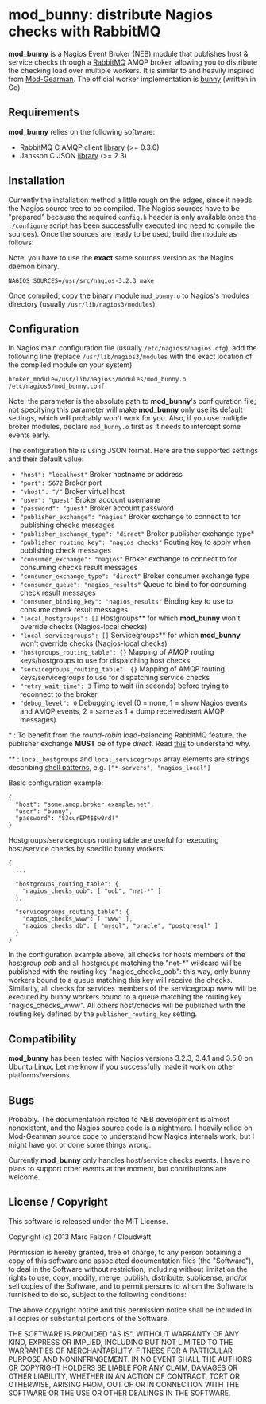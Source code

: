 mod_bunny: distribute Nagios checks with RabbitMQ
=================================================

**mod_bunny** is a Nagios Event Broker (NEB) module that publishes host & service checks through a [RabbitMQ](http://www.rabbitmq.com/) AMQP broker, allowing you to distribute the checking load over multiple workers. It is similar to and heavily inspired from [Mod-Gearman](https://labs.consol.de/nagios/mod-gearman/). The official worker implementation is [bunny](http://github.com/cloudwatt/bunny) (written in Go).

Requirements
------------

**mod_bunny** relies on the following software:

* RabbitMQ C AMQP client [library](http://github.com/alanxz/rabbitmq-c) (>= 0.3.0)
* Jansson C JSON [library](http://www.digip.org/jansson/) (>= 2.3)

Installation
------------

Currently the installation method a little rough on the edges, since it needs the Nagios source tree to be compiled. The Nagios sources have to be "prepared" because the required `config.h` header is only available once the `./configure` script has been successfully executed (no need to compile the sources). Once the sources are ready to be used, build the module as follows:

Note: you have to use the **exact** same sources version as the Nagios daemon binary.

```
NAGIOS_SOURCES=/usr/src/nagios-3.2.3 make
```

Once compiled, copy the binary module `mod_bunny.o` to Nagios's modules directory (usually `/usr/lib/nagios3/modules`).

Configuration
-------------

In Nagios main configuration file (usually `/etc/nagios3/nagios.cfg`), add the following line (replace `/usr/lib/nagios3/modules` with the exact location of the compiled module on your system):

```
broker_module=/usr/lib/nagios3/modules/mod_bunny.o /etc/nagios3/mod_bunny.conf
```

Note: the parameter is the absolute path to **mod_bunny**'s configuration file; not specifying this parameter will make **mod_bunny** only use its default settings, which will probably won't work for you. Also, if you use multiple broker modules, declare `mod_bunny.o` first as it needs to intercept some events early.

The configuration file is using JSON format. Here are the supported settings and their default value:

* `"host": "localhost"` Broker hostname or address
* `"port": 5672` Broker port
* `"vhost": "/"` Broker virtual host
* `"user": "guest"` Broker account username
* `"password": "guest"` Broker account password
* `"publisher_exchange": "nagios"` Broker exchange to connect to for publishing checks messages
* `"publisher_exchange_type": "direct"` Broker publisher exchange type*
* `"publisher_routing_key": "nagios_checks"` Routing key to apply when publishing check messages
* `"consumer_exchange": "nagios"` Broker exchange to connect to for consuming checks result messages
* `"consumer_exchange_type": "direct"` Broker consumer exchange type
* `"consumer_queue": "nagios_results"` Queue to bind to for consuming check result messages
* `"consumer_binding_key": "nagios_results"` Binding key to use to consume check result messages
* `"local_hostgroups": []` Hostgroups** for which __mod_bunny__ won't override checks (Nagios-local checks)
* `"local_servicegroups": []` Servicegroups** for which __mod_bunny__ won't override checks (Nagios-local checks)
* `"hostgroups_routing_table": {}` Mapping of AMQP routing keys/hostgroups to use for dispatching host checks
* `"servicegroups_routing_table": {}` Mapping of AMQP routing keys/servicegroups to use for dispatching service checks
* `"retry_wait_time": 3` Time to wait (in seconds) before trying to reconnect to the broker
* `"debug_level": 0` Debugging level (0 = none, 1 = show Nagios events and AMQP events, 2 = same as 1 + dump received/sent AMQP messages)

\* : To benefit from the _round-robin_ load-balancing RabbitMQ feature, the publisher exchange **MUST** be of type _direct_. Read [this](http://www.rabbitmq.com/tutorials/amqp-concepts.html#exchange-direct) to understand why.

\*\* : `local_hostgroups` and `local_servicegroups` array elements are strings describing [shell patterns](http://www.gnu.org/software/findutils/manual/html_node/find_html/Shell-Pattern-Matching.html), e.g. `["*-servers", "nagios_local"]`

Basic configuration example:

```
{
  "host": "some.amqp.broker.example.net",
  "user": "bunny",
  "password": "S3curEP4$$w0rd!"
}
```

Hostgroups/servicegroups routing table are useful for executing host/service checks by specific bunny workers:

```
{
  ...

  "hostgroups_routing_table": {
    "nagios_checks_oob": [ "oob", "net-*" ]
  },

  "servicegroups_routing_table": {
    "nagios_checks_www": [ "www" ],
    "nagios_checks_db": [ "mysql", "oracle", "postgresql" ]
  }
}
```

In the configuration example above, all checks for hosts members of the hostgroup _oob_ and all hostgroups matching the "net-*" wildcard will be published with the routing key "nagios_checks_oob": this way, only bunny workers bound to a queue matching this key will receive the checks. Similarily, all checks for services members of the servicegroup _www_ will be executed by bunny workers bound to a queue matching the routing key "nagios_checks_www". All others host/checks will be published with the routing key defined by the `publisher_routing_key` setting.

Compatibility
-------------

**mod_bunny** has been tested with Nagios versions 3.2.3, 3.4.1 and 3.5.0 on Ubuntu Linux. Let me know if you successfully made it work on other platforms/versions.

Bugs
----

Probably. The documentation related to NEB development is almost nonexistent, and the Nagios source code is a nightmare. I heavily relied on Mod-Gearman source code to understand how Nagios internals work, but I might have got or done some things wrong.

Currently **mod_bunny** only handles host/service checks events. I have no plans to support other events at the moment, but contributions are welcome.

License / Copyright
-------------------

This software is released under the MIT License.

Copyright (c) 2013 Marc Falzon / Cloudwatt

Permission is hereby granted, free of charge, to any person obtaining a copy
of this software and associated documentation files (the "Software"), to deal
in the Software without restriction, including without limitation the rights
to use, copy, modify, merge, publish, distribute, sublicense, and/or sell
copies of the Software, and to permit persons to whom the Software is
furnished to do so, subject to the following conditions:

The above copyright notice and this permission notice shall be included in all
copies or substantial portions of the Software.

THE SOFTWARE IS PROVIDED "AS IS", WITHOUT WARRANTY OF ANY KIND, EXPRESS OR
IMPLIED, INCLUDING BUT NOT LIMITED TO THE WARRANTIES OF MERCHANTABILITY,
FITNESS FOR A PARTICULAR PURPOSE AND NONINFRINGEMENT. IN NO EVENT SHALL THE
AUTHORS OR COPYRIGHT HOLDERS BE LIABLE FOR ANY CLAIM, DAMAGES OR OTHER
LIABILITY, WHETHER IN AN ACTION OF CONTRACT, TORT OR OTHERWISE, ARISING FROM,
OUT OF OR IN CONNECTION WITH THE SOFTWARE OR THE USE OR OTHER DEALINGS IN THE
SOFTWARE.
